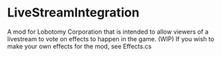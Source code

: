 # LiveStreamIntegration
A mod for Lobotomy Corporation that is intended to allow viewers of a livestream to vote on effects to happen in the game. (WIP)
If you wish to make your own effects for the mod, see Effects.cs
